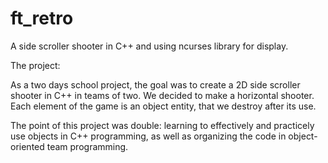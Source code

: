 # ft_retro
A side scroller shooter in C++ and using ncurses library for display.

The project:

As a two days school project, the goal was to create a 2D side scroller shooter in C++ in teams of two.
We decided to make a horizontal shooter. Each element of the game is an object entity, that we destroy after its use.

The point of this project was double: learning to effectively and practicely use objects in C++ programming, as well as organizing the code in object-oriented team programming.

